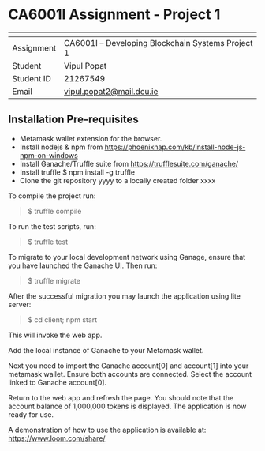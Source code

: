 # CA6001I Assignment - Project 1

| <!-- -->    | <!-- -->    |
|-------------|-------------|
| Assignment      | CA6001I – Developing Blockchain Systems Project 1         |
| Student         | Vipul Popat         |
| Student ID      | 21267549         |
| Email           | vipul.popat2@mail.dcu.ie         |


## Installation Pre-requisites
- Metamask wallet extension for the browser.
- Install nodejs & npm from https://phoenixnap.com/kb/install-node-js-npm-on-windows
- Install Ganache/Truffle suite from https://trufflesuite.com/ganache/
- Install truffle $ npm install -g truffle
- Clone the git repository yyyy to a locally created folder xxxx

To compile the project run:
>$ truffle compile

To run the test scripts, run:
>$ truffle test

To migrate to your local development network using Ganage, ensure that you have launched the Ganache UI.
Then run:
>$ truffle migrate

After the successful migration you may launch the application using lite server:
>$ cd client; npm start

This will invoke the web app.

Add the local instance of Ganache to your Metamask wallet.

Next you need to import the Ganache account[0] and account[1] into your metamask wallet.
Ensure both accounts are connected.
Select the account linked to Ganache account[0].

Return to the web app and refresh the page.
You should note that the account balance of 1,000,000 tokens is displayed.
The application is now ready for use.

A demonstration of how to use the application is available at:
https://www.loom.com/share/

